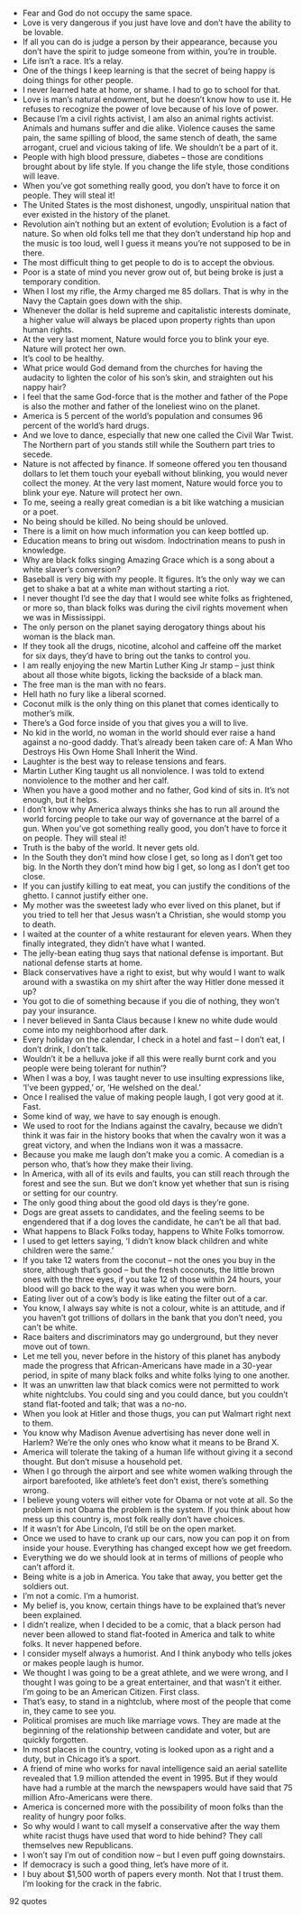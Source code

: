  - Fear and God do not occupy the same space.
 - Love is very dangerous if you just have love and don’t have the ability to be lovable.
 - If all you can do is judge a person by their appearance, because you don’t have the spirit to judge someone from within, you’re in trouble.
 - Life isn’t a race. It’s a relay.
 - One of the things I keep learning is that the secret of being happy is doing things for other people.
 - I never learned hate at home, or shame. I had to go to school for that.
 - Love is man’s natural endowment, but he doesn’t know how to use it. He refuses to recognize the power of love because of his love of power.
 - Because I’m a civil rights activist, I am also an animal rights activist. Animals and humans suffer and die alike. Violence causes the same pain, the same spilling of blood, the same stench of death, the same arrogant, cruel and vicious taking of life. We shouldn’t be a part of it.
 - People with high blood pressure, diabetes – those are conditions brought about by life style. If you change the life style, those conditions will leave.
 - When you’ve got something really good, you don’t have to force it on people. They will steal it!
 - The United States is the most dishonest, ungodly, unspiritual nation that ever existed in the history of the planet.
 - Revolution ain’t nothing but an extent of evolution; Evolution is a fact of nature. So when old folks tell me that they don’t understand hip hop and the music is too loud, well I guess it means you’re not supposed to be in there.
 - The most difficult thing to get people to do is to accept the obvious.
 - Poor is a state of mind you never grow out of, but being broke is just a temporary condition.
 - When I lost my rifle, the Army charged me 85 dollars. That is why in the Navy the Captain goes down with the ship.
 - Whenever the dollar is held supreme and capitalistic interests dominate, a higher value will always be placed upon property rights than upon human rights.
 - At the very last moment, Nature would force you to blink your eye. Nature will protect her own.
 - It’s cool to be healthy.
 - What price would God demand from the churches for having the audacity to lighten the color of his son’s skin, and straighten out his nappy hair?
 - I feel that the same God-force that is the mother and father of the Pope is also the mother and father of the loneliest wino on the planet.
 - America is 5 percent of the world’s population and consumes 96 percent of the world’s hard drugs.
 - And we love to dance, especially that new one called the Civil War Twist. The Northern part of you stands still while the Southern part tries to secede.
 - Nature is not affected by finance. If someone offered you ten thousand dollars to let them touch your eyeball without blinking, you would never collect the money. At the very last moment, Nature would force you to blink your eye. Nature will protect her own.
 - To me, seeing a really great comedian is a bit like watching a musician or a poet.
 - No being should be killed. No being should be unloved.
 - There is a limit on how much information you can keep bottled up.
 - Education means to bring out wisdom. Indoctrination means to push in knowledge.
 - Why are black folks singing Amazing Grace which is a song about a white slaver’s conversion?
 - Baseball is very big with my people. It figures. It’s the only way we can get to shake a bat at a white man without starting a riot.
 - I never thought I’d see the day that I would see white folks as frightened, or more so, than black folks was during the civil rights movement when we was in Mississippi.
 - The only person on the planet saying derogatory things about his woman is the black man.
 - If they took all the drugs, nicotine, alcohol and caffeine off the market for six days, they’d have to bring out the tanks to control you.
 - I am really enjoying the new Martin Luther King Jr stamp – just think about all those white bigots, licking the backside of a black man.
 - The free man is the man with no fears.
 - Hell hath no fury like a liberal scorned.
 - Coconut milk is the only thing on this planet that comes identically to mother’s milk.
 - There’s a God force inside of you that gives you a will to live.
 - No kid in the world, no woman in the world should ever raise a hand against a no-good daddy. That’s already been taken care of: A Man Who Destroys His Own Home Shall Inherit the Wind.
 - Laughter is the best way to release tensions and fears.
 - Martin Luther King taught us all nonviolence. I was told to extend nonviolence to the mother and her calf.
 - When you have a good mother and no father, God kind of sits in. It’s not enough, but it helps.
 - I don’t know why America always thinks she has to run all around the world forcing people to take our way of governance at the barrel of a gun. When you’ve got something really good, you don’t have to force it on people. They will steal it!
 - Truth is the baby of the world. It never gets old.
 - In the South they don’t mind how close I get, so long as I don’t get too big. In the North they don’t mind how big I get, so long as I don’t get too close.
 - If you can justify killing to eat meat, you can justify the conditions of the ghetto. I cannot justify either one.
 - My mother was the sweetest lady who ever lived on this planet, but if you tried to tell her that Jesus wasn’t a Christian, she would stomp you to death.
 - I waited at the counter of a white restaurant for eleven years. When they finally integrated, they didn’t have what I wanted.
 - The jelly-bean eating thug says that national defense is important. But national defense starts at home.
 - Black conservatives have a right to exist, but why would I want to walk around with a swastika on my shirt after the way Hitler done messed it up?
 - You got to die of something because if you die of nothing, they won’t pay your insurance.
 - I never believed in Santa Claus because I knew no white dude would come into my neighborhood after dark.
 - Every holiday on the calendar, I check in a hotel and fast – I don’t eat, I don’t drink, I don’t talk.
 - Wouldn’t it be a helluva joke if all this were really burnt cork and you people were being tolerant for nuthin’?
 - When I was a boy, I was taught never to use insulting expressions like, ‘I’ve been gypped,’ or, ‘He welshed on the deal.’
 - Once I realised the value of making people laugh, I got very good at it. Fast.
 - Some kind of way, we have to say enough is enough.
 - We used to root for the Indians against the cavalry, because we didn’t think it was fair in the history books that when the cavalry won it was a great victory, and when the Indians won it was a massacre.
 - Because you make me laugh don’t make you a comic. A comedian is a person who, that’s how they make their living.
 - In America, with all of its evils and faults, you can still reach through the forest and see the sun. But we don’t know yet whether that sun is rising or setting for our country.
 - The only good thing about the good old days is they’re gone.
 - Dogs are great assets to candidates, and the feeling seems to be engendered that if a dog loves the candidate, he can’t be all that bad.
 - What happens to Black Folks today, happens to White Folks tomorrow.
 - I used to get letters saying, ‘I didn’t know black children and white children were the same.’
 - If you take 12 waters from the coconut – not the ones you buy in the store, although that’s good – but the fresh coconuts, the little brown ones with the three eyes, if you take 12 of those within 24 hours, your blood will go back to the way it was when you were born.
 - Eating liver out of a cow’s body is like eating the filter out of a car.
 - You know, I always say white is not a colour, white is an attitude, and if you haven’t got trillions of dollars in the bank that you don’t need, you can’t be white.
 - Race baiters and discriminators may go underground, but they never move out of town.
 - Let me tell you, never before in the history of this planet has anybody made the progress that African-Americans have made in a 30-year period, in spite of many black folks and white folks lying to one another.
 - It was an unwritten law that black comics were not permitted to work white nightclubs. You could sing and you could dance, but you couldn’t stand flat-footed and talk; that was a no-no.
 - When you look at Hitler and those thugs, you can put Walmart right next to them.
 - You know why Madison Avenue advertising has never done well in Harlem? We’re the only ones who know what it means to be Brand X.
 - America will tolerate the taking of a human life without giving it a second thought. But don’t misuse a household pet.
 - When I go through the airport and see white women walking through the airport barefooted, like athlete’s feet don’t exist, there’s something wrong.
 - I believe young voters will either vote for Obama or not vote at all. So the problem is not Obama the problem is the system. If you think about how mess up this country is, most folk really don’t have choices.
 - If it wasn’t for Abe Lincoln, I’d still be on the open market.
 - Once we used to have to crank up our cars, now you can pop it on from inside your house. Everything has changed except how we get freedom.
 - Everything we do we should look at in terms of millions of people who can’t afford it.
 - Being white is a job in America. You take that away, you better get the soldiers out.
 - I’m not a comic. I’m a humorist.
 - My belief is, you know, certain things have to be explained that’s never been explained.
 - I didn’t realize, when I decided to be a comic, that a black person had never been allowed to stand flat-footed in America and talk to white folks. It never happened before.
 - I consider myself always a humorist. And I think anybody who tells jokes or makes people laugh is humor.
 - We thought I was going to be a great athlete, and we were wrong, and I thought I was going to be a great entertainer, and that wasn’t it either. I’m going to be an American Citizen. First class.
 - That’s easy, to stand in a nightclub, where most of the people that come in, they came to see you.
 - Political promises are much like marriage vows. They are made at the beginning of the relationship between candidate and voter, but are quickly forgotten.
 - In most places in the country, voting is looked upon as a right and a duty, but in Chicago it’s a sport.
 - A friend of mine who works for naval intelligence said an aerial satellite revealed that 1.9 million attended the event in 1995. But if they would have had a rumble at the march the newspapers would have said that 75 million Afro-Americans were there.
 - America is concerned more with the possibility of moon folks than the reality of hungry poor folks.
 - So why would I want to call myself a conservative after the way them white racist thugs have used that word to hide behind? They call themselves new Republicans.
 - I won’t say I’m out of condition now – but I even puff going downstairs.
 - If democracy is such a good thing, let’s have more of it.
 - I buy about $1,500 worth of papers every month. Not that I trust them. I’m looking for the crack in the fabric.

92 quotes